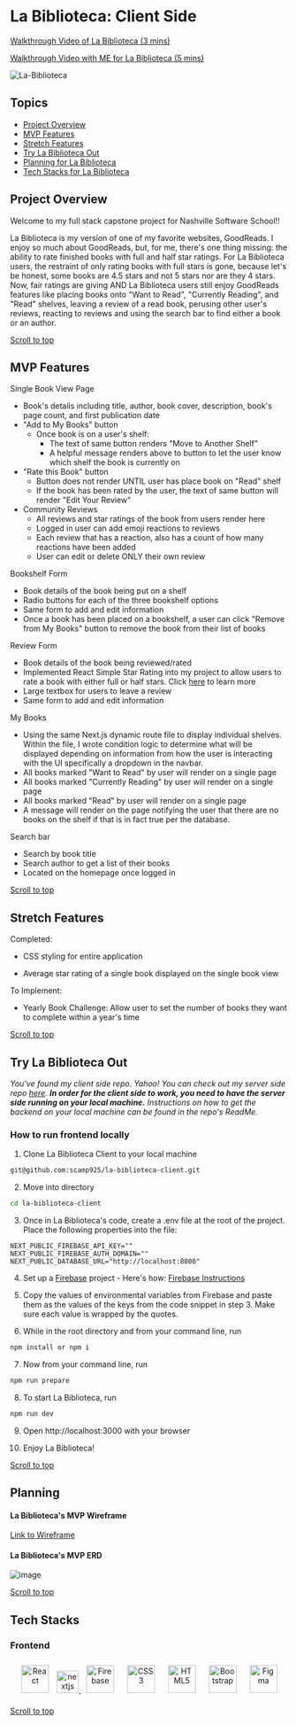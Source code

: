 # La Biblioteca: Client Side

[Walkthrough Video of La Biblioteca (3 mins)](https://www.loom.com/share/a18b70cc76444b25a73f45a6afb99fd0)

[Walkthrough Video with ME for La Biblioteca (5 mins)](https://www.loom.com/share/a18b70cc76444b25a73f45a6afb99fd0)

![La-Biblioteca](https://media.licdn.com/dms/image/C4E22AQHcSRSwmXmBBw/feedshare-shrink_800/0/1676755433329?e=1681948800&v=beta&t=eCcaJAe1YdkN7Yzx_ziP7ehsoz3PhRsbSK0iKn44fIo)

## Topics
- [Project Overview](#project-overview)
- [MVP Features](#mvp-features)
- [Stretch Features](#stretch-features)
- [Try La Biblioteca Out](#try-la-biblioteca-out)
- [Planning for La Biblioteca](#planning)
- [Tech Stacks for La Biblioteca](#tech-stacks)

## Project Overview
Welcome to my full stack capstone project for Nashville Software School!!

La Biblioteca is my version of one of my favorite websites, GoodReads. I enjoy so much about GoodReads, but, for me, there's one thing missing: the ability to rate finished books with full and half star ratings. For La Biblioteca users, the restraint of only rating books with full stars is gone, because let's be honest, some books are 4.5 stars and not 5 stars nor are they 4 stars. Now, fair ratings are giving AND La Biblioteca users still enjoy GoodReads features like placing books onto "Want to Read", "Currently Reading", and "Read" shelves, leaving a review of a read book, perusing other user's reviews, reacting to reviews and using the search bar to find either a book or an author.

[Scroll to top](#la-biblioteca-server-side)

## MVP Features

Single Book View Page

* Book's details including title, author, book cover, description, book's page count, and first publica​tion date
* "Add to My Books" button
  * Once book is on a user's shelf:
    * The text of same button renders "Move to Another Shelf"
    * A helpful message renders above to button to let the user know which shelf the book is currently on
* "Rate this Book" button
  * Button does not render UNTIL user has place book on "Read" shelf
  * If the book has been rated by the user, the text of same button will render "Edit Your Review"
* Community Reviews
  * All reviews and star ratings of the book from users render here
  * Logged in user can add emoji reactions to reviews
  * Each review that has a reaction, also has a count of how many reactions have been added
  * User can edit or delete ONLY their own review

Bookshelf Form

* Book details of the book being put on a shelf
* Radio buttons for each of the three bookshelf options
* Same form to add and edit information
* Once a book has been placed on a bookshelf, a user can click "Remove from My Books" button to remove the book from their list of books

Review Form

* Book details of the book being reviewed/rated
* Implemented React Simple Star Rating into my project to allow users to rate a book with either full or half stars. Click [here](https://www.npmjs.com/package/react-simple-star-rating) to learn more
* Large textbox for users to leave a review
* Same form to add and edit information

My Books

* Using the same Next.js dynamic route file to display individual shelves. Within the file, I wrote condition logic to determine what will be displayed depending on information from how the user is interacting with the UI specifically a dropdown in the navbar.
* All books marked "Want to Read" by user will render on a single page
* All books marked "Currently Reading" by user will render on a single page
* All books marked "Read" by user will render on a single page
* A message will render on the page notifying the user that there are no books on the shelf if that is in fact true per the database.

Search bar

* Search by book title
* Search author to get a list of their books
* Located on the homepage once logged in

[Scroll to top](#la-biblioteca-server-side)
## Stretch Features

Completed:

* CSS styling for entire application

* Average star rating of a single book displayed on the single book view

To Implement:

* Yearly Book Challenge: Allow user to set the number of books they want to complete within a year's time

[Scroll to top](#la-biblioteca-server-side)
## Try La Biblioteca Out
*You've found my client side repo. Yahoo! You can check out my server side repo [here](https://github.com/scamp925/la-biblioteca-server). **In order for the client side to work, you need to have the server side running on your local machine.** Instructions on how to get the backend on your local machine can be found in the repo's ReadMe.*

### How to run frontend locally

1. Clone La Biblioteca Client to your local machine
``` bash
git@github.com:scamp925/la-biblioteca-client.git
```

2. Move into directory
``` bash
cd la-biblioteca-client
```

3. Once in La Biblioteca's code, create a .env file at the root of the project. Place the following properties into the file:
```
NEXT_PUBLIC_FIREBASE_API_KEY=""
NEXT_PUBLIC_FIREBASE_AUTH_DOMAIN=""
NEXT_PUBLIC_DATABASE_URL="http://localhost:8000"
```

4. Set up a [Firebase](https://firebase.google.com/) project - Here's how: [Firebase Instructions](/Firebase.md)

5. Copy the values of environmental variables from Firebase and paste them as the values of the keys from the code snippet in step 3. Make sure each value is wrapped by the quotes.

6. While in the root directory and from your command line, run
``` bash
npm install or npm i
```
7. Now from your command line, run
``` bash
npm run prepare
```
8. To start La Biblioteca, run
``` bash
npm run dev
```
9. Open http://localhost:3000 with your browser

10. Enjoy La Biblioteca!

[Scroll to top](#la-biblioteca-server-side)

## Planning

#### La Biblioteca's MVP Wireframe
[Link to Wireframe](https://www.figma.com/file/oncaUqtr0mQdBfu6hlQipX/La-Biblioteca-MVP?node-id=0%3A1&t=soWRyWsgYsPn8Ejm-1)

#### La Biblioteca's MVP ERD
![image](https://user-images.githubusercontent.com/98675776/224432440-3f8e8266-5941-46dc-871d-b2cc374fadc6.png)


[Scroll to top](#la-biblioteca-server-side)
## Tech Stacks
### Frontend 
<div align="center"> 
<a href="https://reactjs.org/" target="_blank"><img style="margin: 10px" src="https://profilinator.rishav.dev/skills-assets/react-original-wordmark.svg" alt="React" height="50" /></a>  
<a href="https://nextjs.org/" target="_blank" rel="noreferrer"> <img src="https://cdn.worldvectorlogo.com/logos/nextjs-2.svg" alt="nextjs" width="40" height="40"/>
<a href="https://firebase.google.com/" target="_blank"><img style="margin: 10px" src="https://profilinator.rishav.dev/skills-assets/firebase.png" alt="Firebase" height="50" /></a> 
<a href="https://www.w3schools.com/css/" target="_blank"><img style="margin: 10px" src="https://profilinator.rishav.dev/skills-assets/css3-original-wordmark.svg" alt="CSS3" height="50" /></a>  
<a href="https://en.wikipedia.org/wiki/HTML5" target="_blank"><img style="margin: 10px" src="https://profilinator.rishav.dev/skills-assets/html5-original-wordmark.svg" alt="HTML5" height="50" /></a>  
<a href="https://getbootstrap.com/docs/3.4/javascript/" target="_blank"><img style="margin: 10px" src="https://profilinator.rishav.dev/skills-assets/bootstrap-plain.svg" alt="Bootstrap" height="50" /></a>  
<a href="https://www.figma.com/" target="_blank"><img style="margin: 10px" src="https://profilinator.rishav.dev/skills-assets/figma-icon.svg" alt="Figma" height="50" /></a>  
</div>

[Scroll to top](#la-biblioteca-server-side)
